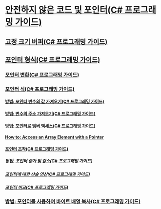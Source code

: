 # [안전하지 않은 코드 및 포인터(C# 프로그래밍 가이드)](index.md)
## [고정 크기 버퍼(C# 프로그래밍 가이드)](fixed-size-buffers.md)
## [포인터 형식(C# 프로그래밍 가이드)](pointer-types.md)
### [포인터 변환(C# 프로그래밍 가이드)](pointer-conversions.md)
### [포인터 식(C# 프로그래밍 가이드)](pointer-expressions.md)
#### [방법: 포인터 변수의 값 가져오기(C# 프로그래밍 가이드)](how-to-obtain-the-value-of-a-pointer-variable.md)
#### [방법: 변수의 주소 가져오기(C# 프로그래밍 가이드)](how-to-obtain-the-address-of-a-variable.md)
#### [방법: 포인터로 멤버 액세스(C# 프로그래밍 가이드)](how-to-access-a-member-with-a-pointer.md)
#### [How to: Access an Array Element with a Pointer](TocOutOfQuery)
#### [포인터 조작(C# 프로그래밍 가이드)](manipulating-pointers.md)
##### [방법: 포인터 증가 및 감소(C# 프로그래밍 가이드)](how-to-increment-and-decrement-pointers.md)
##### [포인터에 대한 산술 연산(C# 프로그래밍 가이드)](arithmetic-operations-on-pointers.md)
##### [포인터 비교(C# 프로그래밍 가이드)](pointer-comparison.md)
### [방법: 포인터를 사용하여 바이트 배열 복사(C# 프로그래밍 가이드)](how-to-use-pointers-to-copy-an-array-of-bytes.md)
